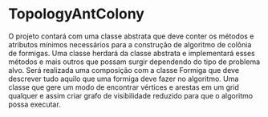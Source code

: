 TopologyAntColony
=================

O projeto contará com uma classe abstrata que deve conter os métodos e atributos mínimos necessários para a construção de algoritmo de colônia de formigas. Uma classe herdará da classe abstrata e implementará esses métodos e mais outros que possam surgir dependendo do tipo de problema alvo. Será realizada uma composição com a classe Formiga que deve descrever tudo aquilo que uma formiga deve fazer no algoritmo. Uma classe que gere um modo de encontrar vértices e arestas em um grid qualquer e assim criar grafo de visibilidade reduzido para que o algoritmo possa executar.
